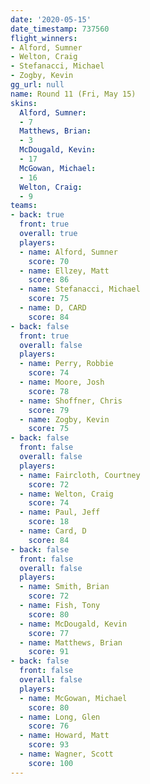```yaml
---
date: '2020-05-15'
date_timestamp: 737560
flight_winners:
- Alford, Sumner
- Welton, Craig
- Stefanacci, Michael
- Zogby, Kevin
gg_url: null
name: Round 11 (Fri, May 15)
skins:
  Alford, Sumner:
  - 7
  Matthews, Brian:
  - 3
  McDougald, Kevin:
  - 17
  McGowan, Michael:
  - 16
  Welton, Craig:
  - 9
teams:
- back: true
  front: true
  overall: true
  players:
  - name: Alford, Sumner
    score: 70
  - name: Ellzey, Matt
    score: 86
  - name: Stefanacci, Michael
    score: 75
  - name: D, CARD
    score: 84
- back: false
  front: true
  overall: false
  players:
  - name: Perry, Robbie
    score: 74
  - name: Moore, Josh
    score: 78
  - name: Shoffner, Chris
    score: 79
  - name: Zogby, Kevin
    score: 75
- back: false
  front: false
  overall: false
  players:
  - name: Faircloth, Courtney
    score: 72
  - name: Welton, Craig
    score: 74
  - name: Paul, Jeff
    score: 18
  - name: Card, D
    score: 84
- back: false
  front: false
  overall: false
  players:
  - name: Smith, Brian
    score: 72
  - name: Fish, Tony
    score: 80
  - name: McDougald, Kevin
    score: 77
  - name: Matthews, Brian
    score: 91
- back: false
  front: false
  overall: false
  players:
  - name: McGowan, Michael
    score: 80
  - name: Long, Glen
    score: 76
  - name: Howard, Matt
    score: 93
  - name: Wagner, Scott
    score: 100
---
```

